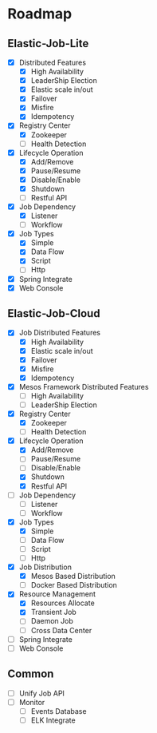 # Roadmap

## Elastic-Job-Lite
- [x] Distributed Features
    - [x] High Availability
    - [x] LeaderShip Election
    - [x] Elastic scale in/out
    - [x] Failover
    - [x] Misfire
    - [x] Idempotency
- [x] Registry Center
    - [x] Zookeeper
    - [ ] Health Detection
- [x] Lifecycle Operation
    - [x] Add/Remove
    - [x] Pause/Resume
    - [x] Disable/Enable
    - [x] Shutdown
    - [ ] Restful API
- [x] Job Dependency
    - [x] Listener
    - [ ] Workflow
- [x] Job Types
    - [x] Simple
    - [x] Data Flow
    - [x] Script
    - [ ] Http
- [x] Spring Integrate
- [x] Web Console

## Elastic-Job-Cloud
- [x] Job Distributed Features
    - [X] High Availability
    - [x] Elastic scale in/out
    - [x] Failover
    - [x] Misfire
    - [x] Idempotency
- [x] Mesos Framework Distributed Features
    - [ ] High Availability
    - [ ] LeaderShip Election
- [x] Registry Center
    - [x] Zookeeper
    - [ ] Health Detection
- [x] Lifecycle Operation
    - [x] Add/Remove
    - [ ] Pause/Resume
    - [ ] Disable/Enable
    - [x] Shutdown
    - [x] Restful API
- [ ] Job Dependency
    - [ ] Listener
    - [ ] Workflow
- [x] Job Types
    - [x] Simple
    - [ ] Data Flow
    - [ ] Script
    - [ ] Http
- [x] Job Distribution
    - [x] Mesos Based Distribution
    - [ ] Docker Based Distribution
- [x] Resource Management
    - [x] Resources Allocate
    - [x] Transient Job
    - [ ] Daemon Job
    - [ ] Cross Data Center
- [ ] Spring Integrate
- [ ] Web Console

## Common
- [ ] Unify Job API
- [ ] Monitor
    - [ ] Events Database
    - [ ] ELK Integrate

